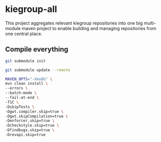 # kiegroup-all

This project aggregates relevant kiegroup repositories into one big multi-module maven project
to enable building and managing repositories from one central place.

## Compile everything

```bash
git submodule init

git submodule update --remote

MAVEN_OPTS="-Xmx8G" \
mvn clean install \
--errors \
--batch-mode \
--fail-at-end \
-T1C \
-DskipTests \
-Dgwt.compiler.skip=true \
-Dgwt.skipCompilation=true \
-Denforcer.skip=true \
-Dcheckstyle.skip=true \
-Dfindbugs.skip=true \
-Drevapi.skip=true
```
